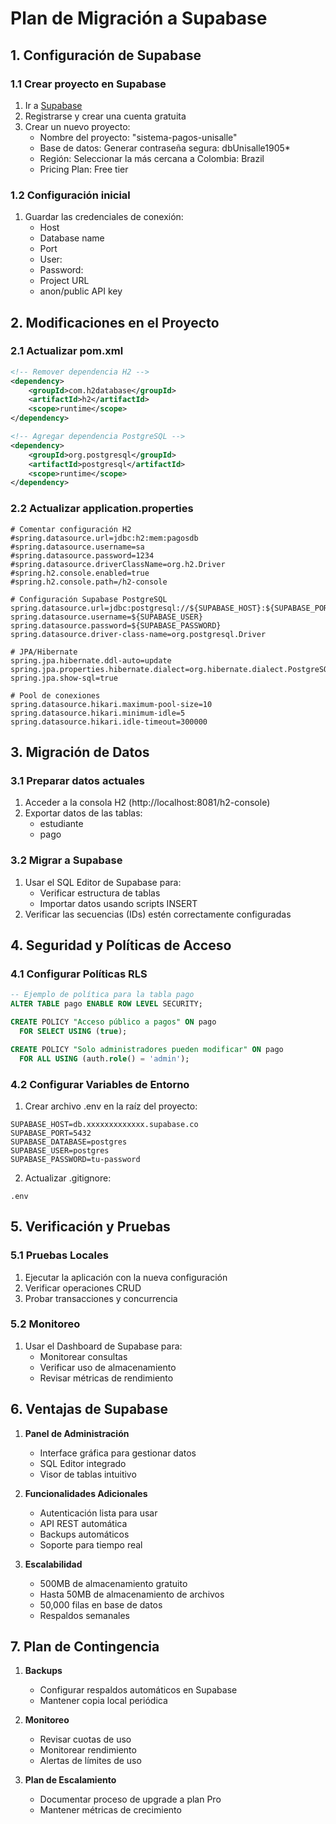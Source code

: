 # Plan de Migración a Supabase

## 1. Configuración de Supabase

### 1.1 Crear proyecto en Supabase
1. Ir a [Supabase](https://supabase.com)
2. Registrarse y crear una cuenta gratuita
3. Crear un nuevo proyecto:
   - Nombre del proyecto: "sistema-pagos-unisalle"
   - Base de datos: Generar contraseña segura: dbUnisalle1905*
   - Región: Seleccionar la más cercana a Colombia: Brazil
   - Pricing Plan: Free tier

### 1.2 Configuración inicial
1. Guardar las credenciales de conexión:
   - Host
   - Database name
   - Port
   - User: 
   - Password: 
   - Project URL
   - anon/public API key

## 2. Modificaciones en el Proyecto

### 2.1 Actualizar pom.xml
```xml
<!-- Remover dependencia H2 -->
<dependency>
    <groupId>com.h2database</groupId>
    <artifactId>h2</artifactId>
    <scope>runtime</scope>
</dependency>

<!-- Agregar dependencia PostgreSQL -->
<dependency>
    <groupId>org.postgresql</groupId>
    <artifactId>postgresql</artifactId>
    <scope>runtime</scope>
</dependency>
```

### 2.2 Actualizar application.properties
```properties
# Comentar configuración H2
#spring.datasource.url=jdbc:h2:mem:pagosdb
#spring.datasource.username=sa
#spring.datasource.password=1234
#spring.datasource.driverClassName=org.h2.Driver
#spring.h2.console.enabled=true
#spring.h2.console.path=/h2-console

# Configuración Supabase PostgreSQL
spring.datasource.url=jdbc:postgresql://${SUPABASE_HOST}:${SUPABASE_PORT}/${SUPABASE_DATABASE}
spring.datasource.username=${SUPABASE_USER}
spring.datasource.password=${SUPABASE_PASSWORD}
spring.datasource.driver-class-name=org.postgresql.Driver

# JPA/Hibernate
spring.jpa.hibernate.ddl-auto=update
spring.jpa.properties.hibernate.dialect=org.hibernate.dialect.PostgreSQLDialect
spring.jpa.show-sql=true

# Pool de conexiones
spring.datasource.hikari.maximum-pool-size=10
spring.datasource.hikari.minimum-idle=5
spring.datasource.hikari.idle-timeout=300000
```

## 3. Migración de Datos

### 3.1 Preparar datos actuales
1. Acceder a la consola H2 (http://localhost:8081/h2-console)
2. Exportar datos de las tablas:
   - estudiante
   - pago

### 3.2 Migrar a Supabase
1. Usar el SQL Editor de Supabase para:
   - Verificar estructura de tablas
   - Importar datos usando scripts INSERT
2. Verificar las secuencias (IDs) estén correctamente configuradas

## 4. Seguridad y Políticas de Acceso

### 4.1 Configurar Políticas RLS
```sql
-- Ejemplo de política para la tabla pago
ALTER TABLE pago ENABLE ROW LEVEL SECURITY;

CREATE POLICY "Acceso público a pagos" ON pago
  FOR SELECT USING (true);

CREATE POLICY "Solo administradores pueden modificar" ON pago
  FOR ALL USING (auth.role() = 'admin');
```

### 4.2 Configurar Variables de Entorno
1. Crear archivo .env en la raíz del proyecto:
```
SUPABASE_HOST=db.xxxxxxxxxxxxx.supabase.co
SUPABASE_PORT=5432
SUPABASE_DATABASE=postgres
SUPABASE_USER=postgres
SUPABASE_PASSWORD=tu-password
```

2. Actualizar .gitignore:
```
.env
```

## 5. Verificación y Pruebas

### 5.1 Pruebas Locales
1. Ejecutar la aplicación con la nueva configuración
2. Verificar operaciones CRUD
3. Probar transacciones y concurrencia

### 5.2 Monitoreo
1. Usar el Dashboard de Supabase para:
   - Monitorear consultas
   - Verificar uso de almacenamiento
   - Revisar métricas de rendimiento

## 6. Ventajas de Supabase

1. **Panel de Administración**
   - Interface gráfica para gestionar datos
   - SQL Editor integrado
   - Visor de tablas intuitivo

2. **Funcionalidades Adicionales**
   - Autenticación lista para usar
   - API REST automática
   - Backups automáticos
   - Soporte para tiempo real

3. **Escalabilidad**
   - 500MB de almacenamiento gratuito
   - Hasta 50MB de almacenamiento de archivos
   - 50,000 filas en base de datos
   - Respaldos semanales

## 7. Plan de Contingencia

1. **Backups**
   - Configurar respaldos automáticos en Supabase
   - Mantener copia local periódica

2. **Monitoreo**
   - Revisar cuotas de uso
   - Monitorear rendimiento
   - Alertas de límites de uso

3. **Plan de Escalamiento**
   - Documentar proceso de upgrade a plan Pro
   - Mantener métricas de crecimiento